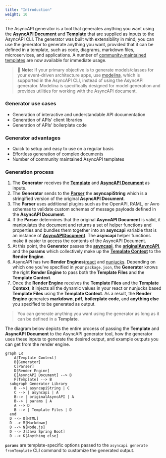 ```yaml
---
title: "Introduction"
weight: 10
---
```


The AsyncAPI generator is a tool that generates anything you want using the **[AsyncAPI Document](generator/asyncapi-document)** and **[Template](generator/template)** that are supplied as inputs to the AsyncAPI CLI. The generator was built with extensibility in mind; you can use the generator to generate anything you want, provided that it can be defined in a template, such as code, diagrams, markdown files, microservices, and applications. A number of [community-maintained templates](https://github.com/search?q=topic%3Aasyncapi+topic%3Agenerator+topic%3Atemplate) are now available for immediate usage.

> :memo: **Note:**
> If your primary objective is to generate models/classes for your event-driven architecture apps, use [modelina](generator/model-generation), which is supported in the AsyncAPI CLI, instead of using the AsyncAPI generator. Modelina is specifically designed for model generation and provides utilities for working with the AsyncAPI document.

### Generator use cases 
- Generation of interactive and understandable API documentation
- Generation of APIs' client libraries
- Generation of APIs' boilerplate code

### Generator advantages
- Quick to setup and easy to use on a regular basis
- Effortless generation of complex documents
- Number of community maintained AsyncAPI templates

### Generation process
1. The **Generator** receives the **[Template](generator/template)** and **[AsyncAPI Document](generator/asyncapi-document)** as inputs. 
2. The **Generator** sends to the **[Parser](generator/parser)** the **asyncapiString** which is a stringified version of the original **AsyncAPI Document**.
3. The **Parser** uses additional plugins such as the OpenAPI, RAML, or Avro schemas to validate custom schemas of message payloads defined in the **AsyncAPI Document**.
4. If the **Parser** determines that the original **AsyncAPI Document** is valid, it manipulates the document and returns a set of helper functions and properties and bundles them together into an **asyncapi** variable that is an instance of [**AsyncAPIDocument**](https://github.com/asyncapi/parser-api/blob/master/docs/api.md#asyncapidocument). The **asyncapi** helper functions make it easier to access the contents of the AsyncAPI Document.
5. At this point, the **Generator** passes the **[asyncapi](generator/asyncapi-document#method-2-asyncapi-and-template)**, the **[originalAsyncAPI](generator/asyncapi-document#method-1-originalasyncapi-and-template)**, and the **params** which collectively make up the **[Template Context](generator/asyncapi-context)** to the **Render Engine**. 
6. AsyncAPI has two **Render Engines**([react](generator/react-render-engine) and [nunjucks](generator/nunjucks-render-engine). Depending on which one you've specified in your `package.json`, the **Generator** knows the right **Render Engine** to pass both the **Template Files** and the **Template Context**.
7. Once the **Render Engine** receives the **Template Files** and the **Template Context**, it injects all the dynamic values in your react or nunjucks based **Template Files** using the **Template Context**. As a result, the **Render Engine** generates **markdown**, **pdf**, **boilerplate code**, and **anything else** you specified to be generated as output.

> You can generate anything you want using the generator as long as it can be defined in a **Template**.

The diagram below depicts the entire process of passing the **Template** and **AsyncAPI Document** to the AsyncAPI generator tool, how the generator uses these inputs to generate the desired output, and example outputs you can get from the render engine.

``` mermaid
graph LR
    A[Template Context]
    B{Generator}
    C[Parser]
    D[Render Engine]
    E[AsyncAPI Document] --> B
    F[Template] --> B
  subgraph Generator Library
    B -->| asyncapiString | C
    C --> | asyncapi | A
    B--> | originalAsyncAPI | A
    B--> | params | A
    A --> D
    B --> | Template Files | D
  end
  D --> O[HTML]
  D --> M[Markdown]
  D --> N[Node.js]
  D --> J[Java Spring Boot]
  D --> K[Anything else]
  ```
**`params`** are template-specific options passed to the `asyncapi generate fromTemplate` CLI command to customize the generated output.
